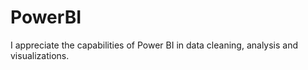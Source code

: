 # PowerBI
I appreciate the capabilities of Power BI in data cleaning, analysis and visualizations. 
